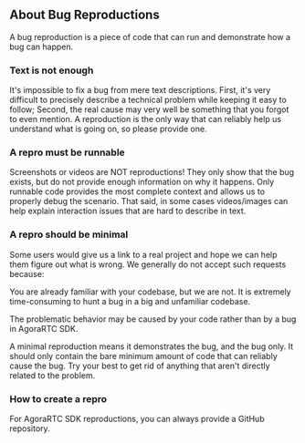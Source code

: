 ## About Bug Reproductions

A bug reproduction is a piece of code that can run and demonstrate how a bug can happen.

### Text is not enough

It's impossible to fix a bug from mere text descriptions. First, it's very difficult to precisely describe a technical problem while keeping it easy to follow; Second, the real cause may very well be something that you forgot to even mention. A reproduction is the only way that can reliably help us understand what is going on, so please provide one.

### A repro must be runnable

Screenshots or videos are NOT reproductions! They only show that the bug exists, but do not provide enough information on why it happens. Only runnable code provides the most complete context and allows us to properly debug the scenario. That said, in some cases videos/images can help explain interaction issues that are hard to describe in text.

### A repro should be minimal

Some users would give us a link to a real project and hope we can help them figure out what is wrong. We generally do not accept such requests because:

You are already familiar with your codebase, but we are not. It is extremely time-consuming to hunt a bug in a big and unfamiliar codebase.

The problematic behavior may be caused by your code rather than by a bug in AgoraRTC SDK.

A minimal reproduction means it demonstrates the bug, and the bug only. It should only contain the bare minimum amount of code that can reliably cause the bug. Try your best to get rid of anything that aren't directly related to the problem.

### How to create a repro

For AgoraRTC SDK reproductions, you can always provide a GitHub repository.
